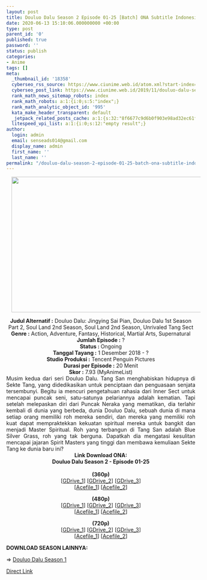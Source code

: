 ```yaml
---
layout: post
title: Douluo Dalu Season 2 Episode 01-25 [Batch] ONA Subtitle Indonesia
date: 2020-06-13 15:10:06.000000000 +00:00
type: post
parent_id: '0'
published: true
password: ''
status: publish
categories:
- Anime
tags: []
meta:
  _thumbnail_id: '18358'
  cyberseo_rss_source: https://www.ciunime.web.id/atom.xml?start-index=1801&max-results=150
  cyberseo_post_link: https://www.ciunime.web.id/2019/11/douluo-dalu-season-2-episode-01-52.html
  rank_math_news_sitemap_robots: index
  rank_math_robots: a:1:{i:0;s:5:"index";}
  rank_math_analytic_object_id: '995'
  kata_make_header_transparent: default
  _jetpack_related_posts_cache: a:1:{s:32:"8f6677c9d6b0f903e98ad32ec61f8deb";a:2:{s:7:"expires";i:1652067265;s:7:"payload";a:0:{}}}
  litespeed_vpi_list: a:1:{i:0;s:12:"empty result";}
author:
  login: admin
  email: senseads014@gmail.com
  display_name: admin
  first_name: ''
  last_name: ''
permalink: "/douluo-dalu-season-2-episode-01-25-batch-ona-subtitle-indonesia/"
---
```

<div class="separator" style="clear: both; text-align: center;"><a href="https://1.bp.blogspot.com/-6TodYPsb4L8/XRpdOtDgD8I/AAAAAAAAajo/aiiy3nXGxwwIilwVwL18PO0oX5wQFHG1ACLcBGAs/s1600/Douluo%2BDalu%2BSeason%2B2.jpg" imageanchor="1" style="margin-left: 1em; margin-right: 1em;"><img border="0" data-original-height="720" data-original-width="1280" height="360" src="{{ site.baseurl }}/assets/2020/06/Douluo%2BDalu%2BSeason%2B2.jpg" width="640" /></a></div>
<p>
<div style="text-align: center;"><b>Judul</b><b><b> Alternatif</b> :</b> Douluo Dalu: Jingying Sai Pian, Douluo Dalu 1st Season Part 2, Soul Land 2nd Season, Soul Land 2nd Season, Unrivaled Tang Sect</div>
<div style="text-align: center;"><b><b>Genre :</b></b> Action, Adventure, Fantasy, Historical, Martial Arts, Supernatural</div>
<div style="text-align: center;"><b>Jumlah Episode :</b> ?<br /><b>Status :&nbsp;</b>Ongoing<br /><b>Tanggal Tayang :</b> 1 Desember 2018 - ?<br /><b>Studio Produksi :</b> Tencent Penguin Pictures<br /><b>Durasi per Episode :</b> 20 Menit</div>
<div style="text-align: center;"><b>Skor :</b> 7.93 (MyAnimeList)</div>
<div style="text-align: center;"></div>
<div style="text-align: justify;"><span class="isi">Musim kedua dari seri Douluo Dalu. Tang San menghabiskan hidupnya di Sekte Tang, yang didedikasikan untuk penciptaan dan penguasaan senjata tersembunyi. Begitu ia mencuri pengetahuan rahasia dari Inner Sect untuk mencapai puncak seni, satu-satunya pelariannya adalah kematian. Tapi setelah melepaskan diri dari Puncak Neraka yang mematikan, dia terlahir kembali di dunia yang berbeda, dunia Douluo Dalu, sebuah dunia di mana setiap orang memiliki roh mereka sendiri, dan mereka yang memiliki roh kuat dapat mempraktekkan kekuatan spiritual mereka untuk bangkit dan menjadi Master Spiritual. Roh yang terbangun di Tang San adalah Blue Silver Grass, roh yang tak berguna. Dapatkah dia mengatasi kesulitan mencapai jajaran Spirit Masters yang tinggi dan membawa kemuliaan Sekte Tang ke dunia baru ini?</span></div>
<div style="text-align: justify;"></div>
<div style="text-align: justify;"></div>
<div style="text-align: center;"><b>Link Download ONA:</b></div>
<div style="text-align: center;">
<div style="text-align: center;"></div>
<div style="text-align: center;">
<div style="text-align: center;">
<div style="text-align: center;"><b>Douluo Dalu Season 2 - Episode 01-25</b><br /><b><br /></b><b>(360p)</b></div>
</div>
<div style="text-align: center;">[<a href="https://drive.google.com/uc?id=1WJHkU-MFLvdwcnwFPk4oP50S4DiZJieK" target="_blank" rel="noopener">GDrive_1</a>] [<a href="https://drivebatch.net/ee2inmv/animebatch-id-douluo-dalu-s2-360p-rar">GDrive_2</a>] [<a href="https://drive.google.com/uc?id=1zAPTMbpFD8BfhkdpWMIDjuthw9W0TBAq">GDrive_3</a>]</div>
<div style="text-align: center;">[<a href="https://acefile.co/f/9301558/kusonime-douluo-dalu-s2-360p-rar">Acefile_1</a>] [<a href="https://acefile.co/f/24250020/kurogaze-web-id-douluo-dalu-s2-360p-rar">Acefile_2</a>]</p>
</div>
<div style="text-align: center;"><b>(480p)</b></div>
<div style="text-align: center;">[<a href="https://drive.google.com/uc?id=1AVmR4lQETA2eQk0rpCHEYeKyq83u22iP" target="_blank" rel="noopener">GDrive_1</a>] [<a href="https://drivebatch.net/eD6fVBf/animebatch-id-douluo-dalu-s2-480p-rar">GDrive_2</a>] [<a href="https://drive.google.com/uc?id=1ndtHYU1Mdy1k3tjA2_ubUUef3qNn8Lea">GDrive_3</a>]<br />[<a href="https://acefile.co/f/9301559/kusonime-douluo-dalu-s2-480p-rar">Acefile_1</a>] [<a href="https://acefile.co/f/24250022/kurogaze-web-id-douluo-dalu-s2-480p-rar">Acefile_2</a>]</p>
<p><b>(720p)</b><br />[<a href="https://drive.google.com/uc?id=1KV2THKrlXUj1f_yfRGGqJENe5IjphFHD" target="_blank" rel="noopener">GDrive_1</a>] [<a href="https://drivebatch.net/ee2inmv/animebatch-id-douluo-dalu-s2-360p-rar">GDrive_2</a>] [<a href="https://drive.google.com/uc?id=1HnF6EbQVRc7YovqPV8P2ldiSGQfrkm8u">GDrive_3</a>]<br />[<a href="https://acefile.co/f/9301560/kusonime-douluo-dalu-s2-720p-rar">Acefile_1</a>] [<a href="https://acefile.co/f/24250025/kurogaze-web-id-douluo-dalu-s2-720p-rar">Acefile_2</a>]</div>
</div>
</div>
<div style="text-align: center;">
<div style="text-align: center;">
<div style="text-align: center;">
<div style="text-align: center;">
<div style="text-align: left;"></div>
<div style="text-align: justify;"></div>
<div style="text-align: justify;"><b>DOWNLOAD SEASON LAINNYA:</b></p>
<p>=&gt;&nbsp;<a href="https://www.ciunime.web.id/2019/04/douluo-dalu-season-1-episode-01-26-end.html" target="_blank" rel="noopener">Douluo Dalu Season 1</a></p>
</div>
</div>
</div>
</div>
</div>
<link rel="stylesheet" href="https://cdnjs.cloudflare.com/ajax/libs/font-awesome/4.7.0/css/font-awesome.min.css" />
<div class="divbtn"> <a href="https://handymansurrender.com/fihup8buzv?key=94550f7ce39444073321dde3b8782f97" class="btn"><i class="fa fa-download"></i> Direct Link</a> </div>
